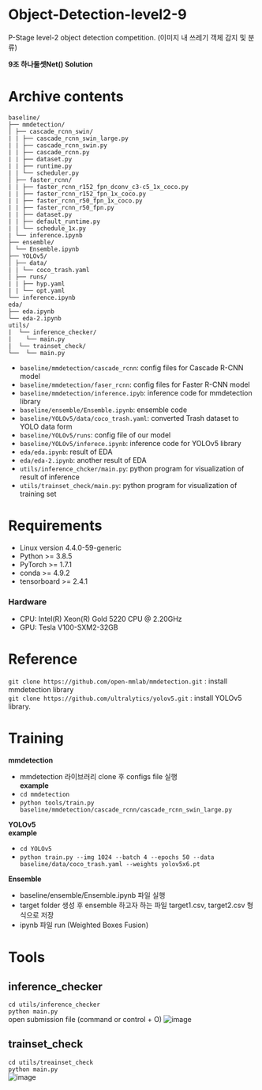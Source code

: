 # Object-Detection-level2-9
P-Stage level-2 object detection competition. (이미지 내 쓰레기 객체 감지 및 분류)<br>

**9조 하나둘셋Net() Solution**

# Archive contents
```
baseline/
├── mmdetection/
│ ├── cascade_rcnn_swin/
| | ├── cascade_rcnn_swin_large.py
| | ├── cascade_rcnn_swin.py
| | ├── cascade_rcnn.py
| | ├── dataset.py
| | ├── runtime.py
| | └── scheduler.py
│ ├── faster_rcnn/
| | ├── faster_rcnn_r152_fpn_dconv_c3-c5_1x_coco.py
| | ├── faster_rcnn_r152_fpn_1x_coco.py
| | ├── faster_rcnn_r50_fpn_1x_coco.py
| | ├── faster_rcnn_r50_fpn.py
| | ├── dataset.py
| | ├── default_runtime.py
| | └── schedule_1x.py
| └── inference.ipynb
├── ensemble/
│ └── Ensemble.ipynb
├── YOLOv5/
│ ├── data/
| | └── coco_trash.yaml
│ ├── runs/
| | ├── hyp.yaml
| | └── opt.yaml
└── inference.ipynb
eda/
├── eda.ipynb
└── eda-2.ipynb
utils/
|  └── inference_checker/
|    └── main.py
|  └── trainset_check/
└──  └── main.py
```
- `baseline/mmdetection/cascade_rcnn`: config files for Cascade R-CNN model
- `baseline/mmdetection/faser_rcnn`: config files for Faster R-CNN model
- `baseline/mmdetection/inference.ipyb`: inference code for mmdetection library
- `baseline/ensemble/Ensemble.ipynb`: ensemble code 
- `baseline/YOLOv5/data/coco_trash.yaml`: converted Trash dataset to YOLO data form
- `baseline/YOLOv5/runs`: config file of our model 
- `baseline/YOLOv5/inferece.ipynb`: inference code for YOLOv5 library
- `eda/eda.ipynb`: result of EDA
- `eda/eda-2.ipynb`: another result of EDA
- `utils/inference_chcker/main.py`: python program for visualization of result of inference
- `utils/trainset_check/main.py`: python program for visualization of training set <br>


# Requirements
- Linux version 4.4.0-59-generic
- Python >= 3.8.5
- PyTorch >= 1.7.1
- conda >= 4.9.2
- tensorboard >= 2.4.1
### Hardware
- CPU: Intel(R) Xeon(R) Gold 5220 CPU @ 2.20GHz
- GPU: Tesla V100-SXM2-32GB

# Reference
`git clone https://github.com/open-mmlab/mmdetection.git` : install mmdetection library <br>
`git clone https://github.com/ultralytics/yolov5.git` : install YOLOv5 library. <br>

# Training
**mmdetection** <br>
- mmdetection 라이브러리 clone 후 configs file 실행<br>
**example**<br>
- `cd mmdetection` <br>
- `python tools/train.py baseline/mmdetection/cascade_rcnn/cascade_rcnn_swin_large.py` <br>

**YOLOv5** <br>
**example** <br>
- `cd YOLOv5` <br>
- `python train.py --img 1024 --batch 4 --epochs 50 --data baseline/data/coco_trash.yaml --weights yolov5x6.pt`

**Ensemble**<br>
- baseline/ensemble/Ensemble.ipynb 파일 실행
- target folder 생성 후 ensemble 하고자 하는 파일 target1.csv, target2.csv 형식으로 저장
- ipynb 파일 run (Weighted Boxes Fusion)
# Tools
## inference_checker
`cd utils/inference_checker`<br>
`python main.py`<br>
open submission file (command or control + O)
![image](https://user-images.githubusercontent.com/51802825/137460394-b479574c-4340-4fb8-bf19-53f9a4939941.png)

## trainset_check
`cd utils/treainset_check` <br>
`python main.py`<br>
![image](https://user-images.githubusercontent.com/51802825/137460478-603b7610-c7fa-4e83-b632-7ab5335f4499.png)


